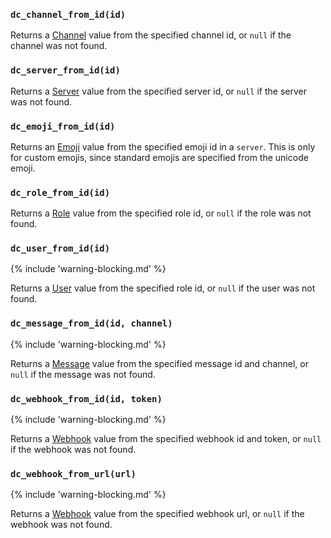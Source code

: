 ### `dc_channel_from_id(id)`

Returns a [Channel](../values/channel) value from the
specified channel id, or `null` if the channel was not found.

### `dc_server_from_id(id)`

Returns a [Server](../values/server) value from the
specified server id, or `null` if the server was not found.

### `dc_emoji_from_id(id)`

Returns an [Emoji](../values/emoji) value from the
specified emoji id in a `server`.
This is only for custom emojis, since standard emojis are specified from the unicode emoji.

### `dc_role_from_id(id)`

Returns a [Role](../values/role) value from the
specified role id, or `null` if the role was not found.

### `dc_user_from_id(id)`

{% include 'warning-blocking.md' %}

Returns a [User](../values/user) value from the
specified role id, or `null` if the user was not found.

### `dc_message_from_id(id, channel)`

{% include 'warning-blocking.md' %}

Returns a [Message](../values/message) value from the
specified message id and channel, or `null` if the message was not found.

### `dc_webhook_from_id(id, token)`

{% include 'warning-blocking.md' %}

Returns a [Webhook](../values/webhook) value from the
specified webhook id and token, or `null` if the webhook was not found.

### `dc_webhook_from_url(url)`

{% include 'warning-blocking.md' %}

Returns a [Webhook](../values/webhook) value from the
specified webhook url, or `null` if the webhook was not found.